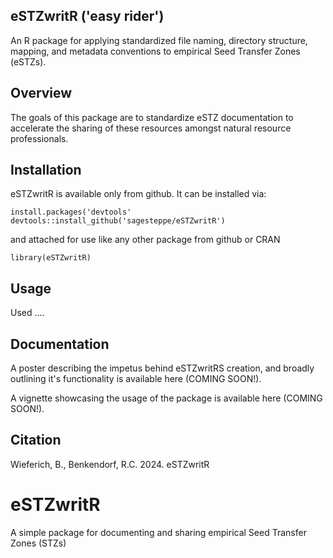 ## eSTZwritR ('easy rider')
An R package for applying standardized file naming, directory structure, mapping, and metadata conventions to empirical Seed Transfer Zones (eSTZs). 

## Overview
The goals of this package are to standardize eSTZ documentation to accelerate the sharing of these resources amongst natural resource professionals. 

## Installation
eSTZwritR is available only from github. 
It can be installed via:
```
install.packages('devtools'
devtools::install_github('sagesteppe/eSTZwritR')
```

and attached for use like any other package from github or CRAN

```
library(eSTZwritR)
```

## Usage  
Used .... 

## Documentation  
A poster describing the impetus behind eSTZwritRS creation, and broadly outlining it's functionality is available here (COMING SOON!). 

A vignette showcasing the usage of the package is available here (COMING SOON!). 

## Citation  
Wieferich, B., Benkendorf, R.C. 2024. eSTZwritR

# eSTZwritR  
A simple package for documenting and sharing empirical Seed Transfer Zones (STZs)
